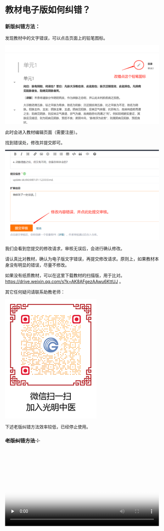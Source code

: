 # 教材电子版如何纠错？

### 新版纠错方法：

发现教材中的文字错误，可以点击页面上的铅笔图标。

![](img/jiucuo.png)

此时会进入教材编辑页面（需要注册）。

找到错误处，修改并提交即可。

![](img/jiucuo2.png)

我们会看到您提交的修改请求，审核无误后，会进行确认修改。

请认真比对教材，确认为电子版文字错误，再提交修改请求。原则上，如果教材本身没有明显的错误，尽量不修改。

如果没有纸质教材，可以在这里下载教材的扫描版，用于比对。https://drive.weixin.qq.com/s?k=AK8AFgezAAwu6KttUJ 。

其它任何疑问请联系助教老师：

![](img/lianxi2.png)

下述老版纠错方法效率较低，已经停止使用。 



### ~~老版纠错方法：~~


<video id="video" controls="" preload="none" width="100%"  poster="https://zuoye.gmzyh.com/media/video/jiucuo.png">
<source id="mp4" src="https://zuoye.gmzyh.com/media/video/jiucuo.mp4" type="video/mp4">
</video>